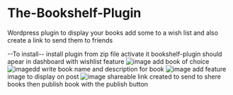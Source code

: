 # The-Bookshelf-Plugin
Wordpress plugin to display your books add some to a wish list and also create a link to send them to friends

--To install--
install plugin from zip file
activate it
bookshelf-plugin should apear in dashboard with wishlist feature
![image](https://github.com/SiaLater69/The-Bookshelf-Plugin/assets/74780921/69fa9c77-8194-4976-b5e2-de5d5c8cd0ee)
add book of choice 
![image](https://github.com/SiaLater69/The-Bookshelf-Plugin/assets/74780921/87632aaf-3313-4225-a5a2-9a3e662e7a60)dd
write book name and description for book
![image](https://github.com/SiaLater69/The-Bookshelf-Plugin/assets/74780921/a2f3196a-ca27-41fd-b327-e9f0c70dbed7)
add feature image to display on post
![image](https://github.com/SiaLater69/The-Bookshelf-Plugin/assets/74780921/57c362c3-2ca5-467a-b0ce-bfacd3c329c6)
shareable link created to send to shere books
then publish book with the publish button



